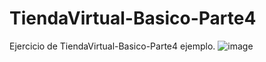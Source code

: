 # TiendaVirtual-Basico-Parte4
Ejercicio de TiendaVirtual-Basico-Parte4 ejemplo.
![image](https://user-images.githubusercontent.com/54821048/159029300-6891bd78-b9df-4e24-8417-2b3bd9759303.png)
